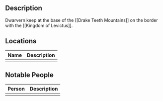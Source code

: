 ## Description
Dwarvern keep at the base of the [[Drake Teeth Mountains]] on the border with the [[Kingdom of Levictus]].

## Locations
| Name | Description |
| ---- | ----------- |
|      |             |

## Notable People
| Person | Description |
| ------ | ----------- |
|        |             |